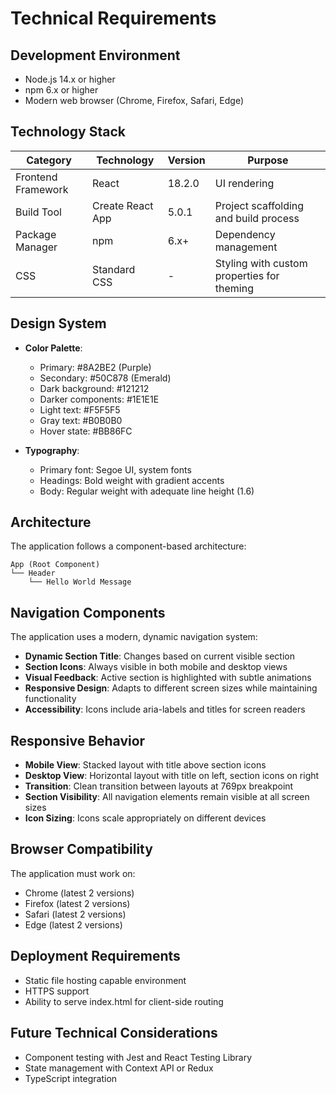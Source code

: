 # Technical Requirements

## Development Environment

- Node.js 14.x or higher
- npm 6.x or higher
- Modern web browser (Chrome, Firefox, Safari, Edge)

## Technology Stack

| Category | Technology | Version | Purpose |
|----------|------------|---------|---------|
| Frontend Framework | React | 18.2.0 | UI rendering |
| Build Tool | Create React App | 5.0.1 | Project scaffolding and build process |
| Package Manager | npm | 6.x+ | Dependency management |
| CSS | Standard CSS | - | Styling with custom properties for theming |

## Design System

- **Color Palette**:
  - Primary: #8A2BE2 (Purple)
  - Secondary: #50C878 (Emerald)
  - Dark background: #121212
  - Darker components: #1E1E1E
  - Light text: #F5F5F5
  - Gray text: #B0B0B0
  - Hover state: #BB86FC

- **Typography**:
  - Primary font: Segoe UI, system fonts
  - Headings: Bold weight with gradient accents
  - Body: Regular weight with adequate line height (1.6)

## Architecture

The application follows a component-based architecture:

```
App (Root Component)
└── Header
    └── Hello World Message
```

## Navigation Components

The application uses a modern, dynamic navigation system:

- **Dynamic Section Title**: Changes based on current visible section
- **Section Icons**: Always visible in both mobile and desktop views
- **Visual Feedback**: Active section is highlighted with subtle animations
- **Responsive Design**: Adapts to different screen sizes while maintaining functionality
- **Accessibility**: Icons include aria-labels and titles for screen readers

## Responsive Behavior

- **Mobile View**: Stacked layout with title above section icons
- **Desktop View**: Horizontal layout with title on left, section icons on right
- **Transition**: Clean transition between layouts at 769px breakpoint
- **Section Visibility**: All navigation elements remain visible at all screen sizes
- **Icon Sizing**: Icons scale appropriately on different devices

## Browser Compatibility

The application must work on:
- Chrome (latest 2 versions)
- Firefox (latest 2 versions)
- Safari (latest 2 versions)
- Edge (latest 2 versions)

## Deployment Requirements

- Static file hosting capable environment
- HTTPS support
- Ability to serve index.html for client-side routing

## Future Technical Considerations

- Component testing with Jest and React Testing Library
- State management with Context API or Redux
- TypeScript integration
